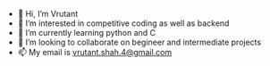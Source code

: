 - 👋 Hi, I’m Vrutant
- 👀 I’m interested in competitive coding as well as backend
- 🌱 I’m currently learning python and C
- 💞️ I’m looking to collaborate on begineer and intermediate projects
- 📫 My email is vrutant.shah.4@gmail.com

<!---
vrutant04shah/vrutant04shah is a ✨ special ✨ repository because its `README.md` (this file) appears on your GitHub profile.
You can click the Preview link to take a look at your changes.
--->
